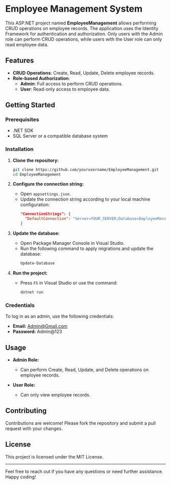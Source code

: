 # Employee Management System

This ASP.NET project named **EmployeeManagement** allows performing CRUD operations on employee records. The application uses the Identity Framework for authentication and authorization. Only users with the Admin role can perform CRUD operations, while users with the User role can only read employee data.

## Features
- **CRUD Operations**: Create, Read, Update, Delete employee records.
- **Role-based Authorization**: 
  - **Admin**: Full access to perform CRUD operations.
  - **User**: Read-only access to employee data.

## Getting Started

### Prerequisites
- .NET SDK
- SQL Server or a compatible database system

### Installation

1. **Clone the repository:**
   ```bash
   git clone https://github.com/yourusername/EmployeeManagement.git
   cd EmployeeManagement
   ```

2. **Configure the connection string:**
   - Open `appsettings.json`.
   - Update the connection string according to your local machine configuration:
     ```json
     "ConnectionStrings": {
       "DefaultConnection": "Server=YOUR_SERVER;Database=EmployeeManagement;Trusted_Connection=True;MultipleActiveResultSets=true"
     }
     ```

3. **Update the database:**
   - Open Package Manager Console in Visual Studio.
   - Run the following command to apply migrations and update the database:
     ```bash
     Update-Database
     ```

4. **Run the project:**
   - Press `F5` in Visual Studio or use the command:
     ```bash
     dotnet run
     ```

### Credentials

To log in as an admin, use the following credentials:
- **Email:** Admin@Gmail.com
- **Password:** Admin@123

## Usage

- **Admin Role:**
  - Can perform Create, Read, Update, and Delete operations on employee records.
  
- **User Role:**
  - Can only view employee records.

## Contributing

Contributions are welcome! Please fork the repository and submit a pull request with your changes.

## License

This project is licensed under the MIT License.

---

Feel free to reach out if you have any questions or need further assistance. Happy coding!
